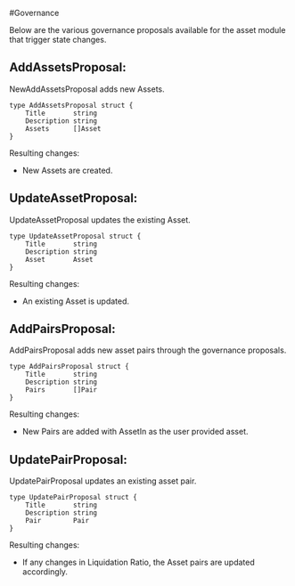 #Governance

Below are the various governance proposals available for the asset module that trigger state changes.

## AddAssetsProposal:
NewAddAssetsProposal adds new Assets.

	type AddAssetsProposal struct {
		Title       string
		Description string
		Assets      []Asset
	}

Resulting changes:

- New Assets are created.
	
## UpdateAssetProposal:
UpdateAssetProposal updates the existing Asset.

	type UpdateAssetProposal struct {
		Title       string 
		Description string 
		Asset       Asset
	}

Resulting changes:

- An existing Asset is updated.	
	

## AddPairsProposal:
AddPairsProposal adds new asset pairs through the governance proposals.

	type AddPairsProposal struct {
		Title       string 
		Description string 
		Pairs       []Pair
	}
	
Resulting changes:

- New Pairs are added with AssetIn as the user provided asset.

## UpdatePairProposal:
UpdatePairProposal updates an existing asset pair.

	type UpdatePairProposal struct {
		Title       string 
		Description string 
		Pair        Pair
	}

Resulting changes:

- If any changes in Liquidation Ratio, the Asset pairs are updated accordingly.


